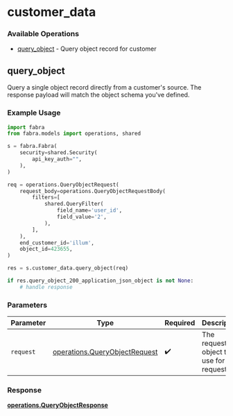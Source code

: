 # customer_data

### Available Operations

* [query_object](#query_object) - Query object record for customer

## query_object

Query a single object record directly from a customer's source. The response payload will match the object schema you've defined.

### Example Usage

```python
import fabra
from fabra.models import operations, shared

s = fabra.Fabra(
    security=shared.Security(
        api_key_auth="",
    ),
)

req = operations.QueryObjectRequest(
    request_body=operations.QueryObjectRequestBody(
        filters=[
            shared.QueryFilter(
                field_name='user_id',
                field_value='2',
            ),
        ],
    ),
    end_customer_id='illum',
    object_id=423655,
)

res = s.customer_data.query_object(req)

if res.query_object_200_application_json_object is not None:
    # handle response
```

### Parameters

| Parameter                                                                      | Type                                                                           | Required                                                                       | Description                                                                    |
| ------------------------------------------------------------------------------ | ------------------------------------------------------------------------------ | ------------------------------------------------------------------------------ | ------------------------------------------------------------------------------ |
| `request`                                                                      | [operations.QueryObjectRequest](../../models/operations/queryobjectrequest.md) | :heavy_check_mark:                                                             | The request object to use for the request.                                     |


### Response

**[operations.QueryObjectResponse](../../models/operations/queryobjectresponse.md)**

